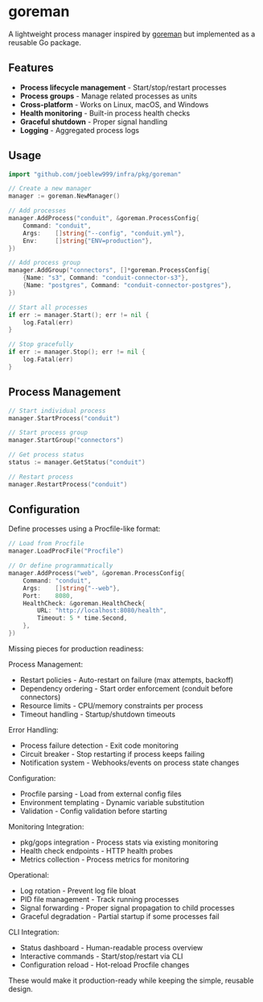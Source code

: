 # goreman

A lightweight process manager inspired by [goreman](https://github.com/mattn/goreman) but implemented as a reusable Go package.



## Features

- **Process lifecycle management** - Start/stop/restart processes
- **Process groups** - Manage related processes as units
- **Cross-platform** - Works on Linux, macOS, and Windows
- **Health monitoring** - Built-in process health checks
- **Graceful shutdown** - Proper signal handling
- **Logging** - Aggregated process logs

## Usage

```go
import "github.com/joeblew999/infra/pkg/goreman"

// Create a new manager
manager := goreman.NewManager()

// Add processes
manager.AddProcess("conduit", &goreman.ProcessConfig{
    Command: "conduit",
    Args:    []string{"--config", "conduit.yml"},
    Env:     []string{"ENV=production"},
})

// Add process group
manager.AddGroup("connectors", []*goreman.ProcessConfig{
    {Name: "s3", Command: "conduit-connector-s3"},
    {Name: "postgres", Command: "conduit-connector-postgres"},
})

// Start all processes
if err := manager.Start(); err != nil {
    log.Fatal(err)
}

// Stop gracefully
if err := manager.Stop(); err != nil {
    log.Fatal(err)
}
```

## Process Management

```go
// Start individual process
manager.StartProcess("conduit")

// Start process group
manager.StartGroup("connectors")

// Get process status
status := manager.GetStatus("conduit")

// Restart process
manager.RestartProcess("conduit")
```

## Configuration

Define processes using a Procfile-like format:

```go
// Load from Procfile
manager.LoadProcFile("Procfile")

// Or define programmatically
manager.AddProcess("web", &goreman.ProcessConfig{
    Command: "conduit",
    Args:    []string{"--web"},
    Port:    8080,
    HealthCheck: &goreman.HealthCheck{
        URL: "http://localhost:8080/health",
        Timeout: 5 * time.Second,
    },
})
```


Missing pieces for production readiness:

  Process Management:
  - Restart policies - Auto-restart on failure (max attempts, backoff)
  - Dependency ordering - Start order enforcement (conduit before connectors)
  - Resource limits - CPU/memory constraints per process
  - Timeout handling - Startup/shutdown timeouts

  Error Handling:
  - Process failure detection - Exit code monitoring
  - Circuit breaker - Stop restarting if process keeps failing
  - Notification system - Webhooks/events on process state changes

  Configuration:
  - Procfile parsing - Load from external config files
  - Environment templating - Dynamic variable substitution
  - Validation - Config validation before starting

  Monitoring Integration:
  - pkg/gops integration - Process stats via existing monitoring
  - Health check endpoints - HTTP health probes
  - Metrics collection - Process metrics for monitoring

  Operational:
  - Log rotation - Prevent log file bloat
  - PID file management - Track running processes
  - Signal forwarding - Proper signal propagation to child processes
  - Graceful degradation - Partial startup if some processes fail

  CLI Integration:
  - Status dashboard - Human-readable process overview
  - Interactive commands - Start/stop/restart via CLI
  - Configuration reload - Hot-reload Procfile changes

  These would make it production-ready while keeping the simple, reusable design.